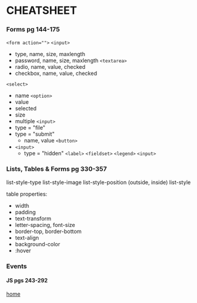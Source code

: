 # CHEATSHEET

### Forms pg 144-175
`<form action="">`
`<input>`
  - type, name, size, maxlength
  - password, name, size, maxlength
`<textarea>`
  - radio, name, value, checked
  - checkbox, name, value, checked

`<select>`
  - name
`<option>`
  - value
  - selected
  - size
  - multiple
`<input>`
  - type = "file"
  - type = "submit"
    - name, value
`<button>`
  - `<input>`
    - type = "hidden"
`<label>`
`<fieldset>`
`<legend>`
`<input>`

### Lists, Tables & Forms pg 330-357

list-style-type
list-style-image
list-style-position
  (outside, inside)
list-style

table properties:
  - width
  - padding
  - text-transform
  - letter-spacing, font-size
  - border-top, border-bottom
  - text-align
  - background-color
  - :hover

### Events 
#### JS pgs 243-292





[home](https://chandlerpuckett.github.io/reading-notes)